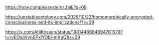 https://how.complexsystems.fail/?s=09

https://unstableontology.com/2025/10/22/homomorphically-encrypted-consciousness-and-its-implications/?s=09

https://x.com/AtliKosson/status/1981446684694761579?t=rvEOsoVynSPxlYObI-mXgQ&s=09